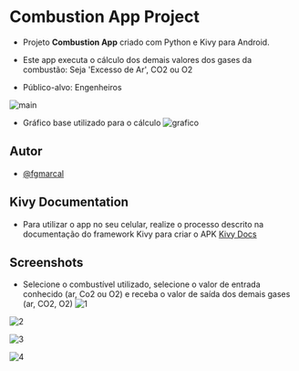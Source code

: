 # Combustion App Project

- Projeto **Combustion App** criado com Python e Kivy para Android.

- Este app executa o cálculo dos demais valores dos gases da combustão: Seja 'Excesso de Ar', CO2 ou O2

- Público-alvo: Engenheiros

![main](https://github.com/fgmarcal/app-burn-for-boiler-py/assets/90734397/94a99423-220f-4356-bdcd-57f618299fba)


- Gráfico base utilizado para o cálculo
![grafico](https://github.com/fgmarcal/app-burn-for-boiler-py/assets/90734397/292475d2-b498-40aa-b9ec-97a7982f644c)






## Autor

- [@fgmarcal](https://github.com/fgmarcal)


## Kivy Documentation

- Para utilizar o app no seu celular, realize o processo descrito na documentação do framework Kivy para criar o APK
[Kivy Docs](https://kivy.org/doc/stable/guide/packaging.html)


## Screenshots

- Selecione o combustível utilizado, selecione o valor de entrada conhecido (ar, Co2 ou O2) e receba o valor de saída dos demais gases (ar, CO2, O2)
![1](https://github.com/fgmarcal/app-burn-for-boiler-py/assets/90734397/958b7efb-6d99-4e6d-9aac-363c899ac5e4)

![2](https://github.com/fgmarcal/app-burn-for-boiler-py/assets/90734397/d42fba9d-a880-49d4-8530-7b85aa1fd0b0)

![3](https://github.com/fgmarcal/app-burn-for-boiler-py/assets/90734397/69b636b4-d654-4a4a-8ca0-3282eee6d6cf)

![4](https://github.com/fgmarcal/app-burn-for-boiler-py/assets/90734397/4378999e-307f-40f1-ac14-202e8001e400)


